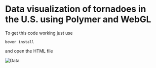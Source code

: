 # Data visualization of tornadoes in the U.S. using Polymer and WebGL


To get this code working just use
```
bower install
```
and open the HTML file

![Data](http://i.imgur.com/RMppoQ0.png "Data visualization")
